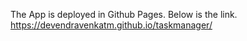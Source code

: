 The App is deployed in Github Pages. Below is the link.
https://devendravenkatm.github.io/taskmanager/